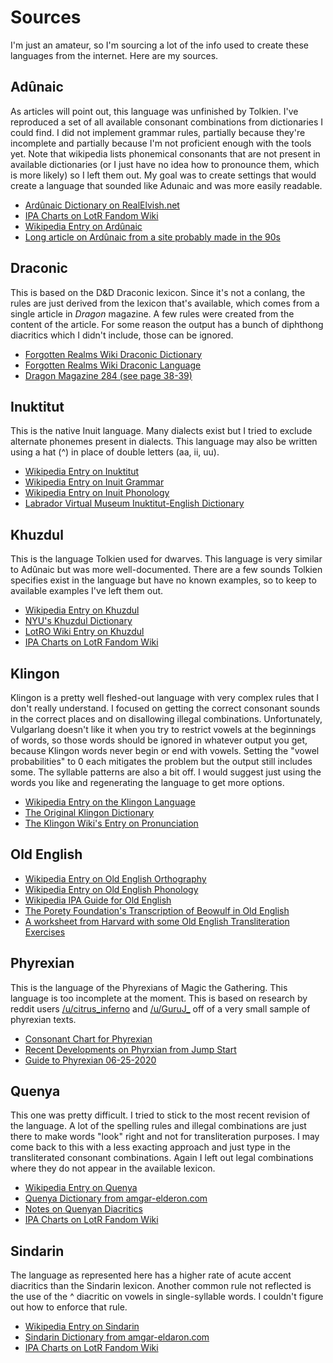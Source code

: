 # Sources
I'm just an amateur, so I'm sourcing a lot of the info used to create these languages from the internet. Here are my sources.

## Adûnaic

As articles will point out, this language was unfinished by Tolkien. I've reproduced a set of all available consonant combinations from dictionaries I could find. I did not implement grammar rules, partially because they're incomplete and partially because I'm not proficient enough with the tools yet. Note that wikipedia lists phonemical consonants that are not present in available dictionaries (or I just have no idea how to pronounce them, which is more likely) so I left them out. My goal was to create settings that would create a language that sounded like Adunaic and was more easily readable.

- [Ardûnaic Dictionary on RealElvish.net](https://realelvish.net/wordlists/adunaic/dictionary/)
- [IPA Charts on LotR Fandom Wiki](https://lotr.fandom.com/wiki/IPA_charts)
- [Wikipedia Entry on Ardûnaic](https://en.wikipedia.org/wiki/Ad%C3%BBnaic)
- [Long article on Ardûnaic from a site probably made in the 90s](https://folk.uib.no/hnohf/adunaic.htm)

## Draconic

This is based on the D&D Draconic lexicon. Since it's not a conlang, the rules are just derived from the lexicon that's available, which comes from a single article in _Dragon_ magazine. A few rules were created from the content of the article. For some reason the output has a bunch of diphthong diacritics which I didn't include, those can be ignored.

- [Forgotten Realms Wiki Draconic Dictionary](https://forgottenrealms.fandom.com/wiki/Draconic_dictionary)
- [Forgotten Realms Wiki Draconic Language](https://forgottenrealms.fandom.com/wiki/Draconic_language)
- [Dragon Magazine 284 (see page 38-39)](https://archive.org/stream/DragonMagazine260_201801/DragonMagazine284#page/n37/mode/1up)

## Inuktitut

This is the native Inuit language. Many dialects exist but I tried to exclude alternate phonemes present in dialects. This language may also be written using a hat (^) in place of double letters (aa, ii, uu).

- [Wikipedia Entry on Inuktitut](https://en.wikipedia.org/wiki/Inuktitut)
- [Wikipedia Entry on Inuit Grammar](https://en.wikipedia.org/wiki/Inuit_grammar)
- [Wikipedia Entry on Inuit Phonology](https://en.wikipedia.org/wiki/Inuit_phonology)
- [Labrador Virtual Museum Inuktitut-English Dictionary](http://www.labradorvirtualmuseum.ca/inuttut-english.htm)

## Khuzdul

This is the language Tolkien used for dwarves. This language is very similar to Adûnaic but was more well-documented. There are a few sounds Tolkien specifies exist in the language but have no known examples, so to keep to available examples I've left them out.

- [Wikipedia Entry on Khuzdul](https://en.wikipedia.org/wiki/Khuzdul)
- [NYU's Khuzdul Dictionary](http://pages.stern.nyu.edu/~adamodar/ryan/Linguistics/Dictionaries/Dwarvish%20Dictionary.htm)
- [LotRO Wiki Entry on Khuzdul](https://lotro-wiki.com/index.php/Khuzdul)
- [IPA Charts on LotR Fandom Wiki](https://lotr.fandom.com/wiki/IPA_charts)

## Klingon

Klingon is a pretty well fleshed-out language with very complex rules that I don't really understand. I focused on getting the correct consonant sounds in the correct places and on disallowing illegal combinations. Unfortunately, Vulgarlang doesn't like it when you try to restrict vowels at the beginnings of words, so those words should be ignored in whatever output you get, because Klingon words never begin or end with vowels. Setting the "vowel probabilities" to 0 each mitigates the problem but the output still includes some. The syllable patterns are also a bit off. I would suggest just using the words you like and regenerating the language to get more options.

- [Wikipedia Entry on the Klingon Language](https://en.wikipedia.org/wiki/Klingon_language)
- [The Original Klingon Dictionary](https://startrekestonia.ucoz.ru/_fr/0/The-Klingon-Dic.pdf)
- [The Klingon Wiki's Entry on Pronunciation](http://klingon.wiki/En/Pronunciation)

## Old English

- [Wikipedia Entry on Old English Orthography](https://en.wikipedia.org/wiki/Old_English#Orthography)
- [Wikipedia Entry on Old English Phonology](https://en.wikipedia.org/wiki/Old_English_phonology)
- [Wikipedia IPA Guide for Old English](https://en.wikipedia.org/wiki/Help:IPA/Old_English)
- [The Porety Foundation's Transcription of Beowulf in Old English](https://www.poetryfoundation.org/poems/43521/beowulf-old-english-version)
- [A worksheet from Harvard with some Old English Transliteration Exercises](https://sites.fas.harvard.edu/~eng101/workbook/old-eng/transcription/oe-babel-transcription.pdf)

## Phyrexian

This is the language of the Phyrexians of Magic the Gathering. This language is too incomplete at the moment. This is based on research by reddit users [/u/citrus_inferno](https://www.reddit.com/user/citrus_inferno) and [/u/GuruJ_](https://www.reddit.com/user/GuruJ_) off of a very small sample of phyrexian texts.

- [Consonant Chart for Phyrexian](https://www.reddit.com/r/magicTCG/comments/dfpigy/a_partial_parsing_of_the_phyrexian_alphabet/)
- [Recent Developments on Phyrxian from Jump Start](https://www.reddit.com/r/magicTCG/comments/he2dxn/partial_translation_of_the_phyrexian_swamp_lore/)
- [Guide to Phyrexian 06-25-2020](https://www.reddit.com/r/magicTCG/comments/hfdxtt/guide_to_phyrexian_version_0%CE%B1_20200625/)

## Quenya

This one was pretty difficult. I tried to stick to the most recent revision of the language. A lot of the spelling rules and illegal combinations are just there to make words "look" right and not for transliteration purposes. I may come back to this with a less exacting approach and just type in the transliterated consonant combinations. Again I left out legal combinations where they do not appear in the available lexicon.

- [Wikipedia Entry on Quenya](https://en.wikipedia.org/wiki/Quenya)
- [Quenya Dictionary from amgar-elderon.com](https://ambar-eldaron.com/telechargements/quenya-engl-A4.pdf)
- [Notes on Quenyan Diacritics](https://middleearthreflections.com/2019/12/05/dots-and-curls-on-the-diacritics-in-quenya-and-sindarin/)
- [IPA Charts on LotR Fandom Wiki](https://lotr.fandom.com/wiki/IPA_charts)

## Sindarin

The language as represented here has a higher rate of acute accent diacritics than the Sindarin lexicon. Another common rule not reflected is the use of the ^ diacritic on vowels in single-syllable words. I couldn't figure out how to enforce that rule.

- [Wikipedia Entry on Sindarin](https://en.wikipedia.org/wiki/Sindarin)
- [Sindarin Dictionary from amgar-eldaron.com](https://www.ambar-eldaron.com/english/downloads/sindarin-english.pdf)
- [IPA Charts on LotR Fandom Wiki](https://lotr.fandom.com/wiki/IPA_charts)